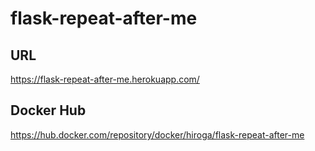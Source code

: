 # flask-repeat-after-me

## URL
https://flask-repeat-after-me.herokuapp.com/

## Docker Hub
https://hub.docker.com/repository/docker/hiroga/flask-repeat-after-me
